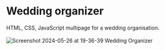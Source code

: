 # Wedding organizer
HTML, CSS, JavaScript multipage for a wedding organisation.
<br><br>
![Screenshot 2024-05-26 at 19-36-39 Wedding Organizer](https://github.com/Szymon-Levy/Wedding-organizer/assets/94991990/8d602241-7426-4e56-9082-c9b9ecdd8b31)
